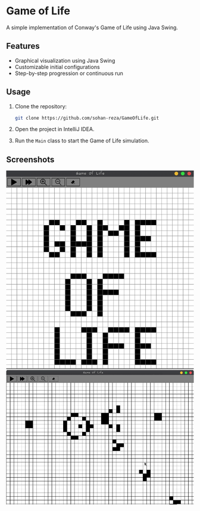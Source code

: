 # Game of Life

A simple implementation of Conway's Game of Life using Java Swing.


## Features

- Graphical visualization using Java Swing
- Customizable initial configurations
- Step-by-step progression or continuous run

## Usage

1. Clone the repository:

    ```bash
    git clone https://github.com/sohan-reza/GameOfLife.git
    ```

2. Open the project in IntelliJ IDEA.

3. Run the `Main` class to start the Game of Life simulation.

## Screenshots

![Game of Life Screenshot 1](images/life.png)
![Game of Life Screenshot 2](images/gliderGun.png)
